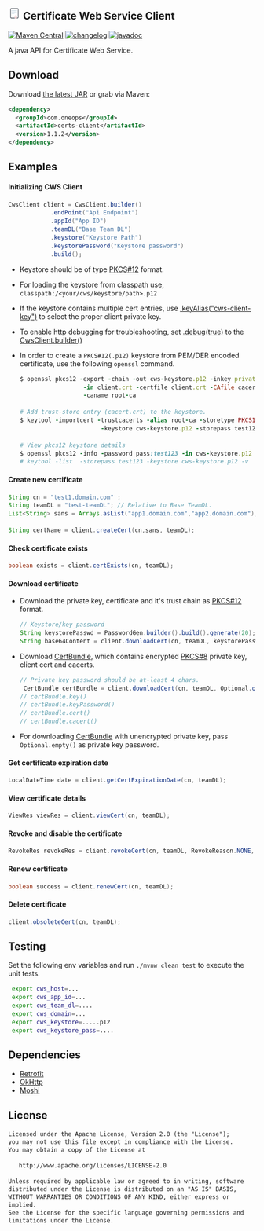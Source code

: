 <img src="docs/images/tls-certificate-64.png" alt="Cert" width=25 height=25> Certificate Web Service Client 
----------
[![Maven Central][maven-svg]][maven-url] [![changelog][cl-svg]][cl-url] [![javadoc][javadoc-svg]][javadoc-url]  

A java API for Certificate Web Service.


Download
--------

Download [the latest JAR][1] or grab via Maven:
```xml
<dependency>
  <groupId>com.oneops</groupId>
  <artifactId>certs-client</artifactId>
  <version>1.1.2</version>
</dependency>
```

## Examples

#### Initializing CWS Client

```java
CwsClient client = CwsClient.builder()
            .endPoint("Api Endpoint") 
            .appId("App ID")               
            .teamDL("Base Team DL")             
            .keystore("Keystore Path")
            .keystorePassword("Keystore password")
            .build();
```
  - Keystore should be of type [PKCS#12][2] format. 
  - For loading the keystore from classpath use, `classpath:/<your/cws/keystore/path>.p12`
  - If the keystore contains multiple cert entries, use [.keyAlias("cws-client-key")][3] to select the 
    proper client private key.
  - To enable http debugging for troubleshooting, set [.debug(true)][4] to the [CwsClient.builder()][5]
  - In order to create a `PKCS#12(.p12)` keystore from PEM/DER encoded certificate, use the following `openssl` command.
  
    ```ruby
    $ openssl pkcs12 -export -chain -out cws-keystore.p12 -inkey private.key -password pass:test123 \
                      -in client.crt -certfile client.crt -CAfile cacert.crt -name cws-client-key \
                      -caname root-ca
                  
    # Add trust-store entry (cacert.crt) to the keystore.
    $ keytool -importcert -trustcacerts -alias root-ca -storetype PKCS12 \
                           -keystore cws-keystore.p12 -storepass test123 -file cacert.crt
                       
    # View pkcs12 keystore details                   
    $ openssl pkcs12 -info -password pass:test123 -in cws-keystore.p12 
    # keytool -list  -storepass test123 -keystore cws-keystore.p12 -v                
    ```

#### Create new certificate

```java
String cn = "test1.domain.com" ;
String teamDL = "test-teamDL"; // Relative to Base TeamDL.
List<String> sans = Arrays.asList("app1.domain.com","app2.domain.com");
    
String certName = client.createCert(cn,sans, teamDL);
```

#### Check certificate exists

```java
boolean exists = client.certExists(cn, teamDL);
```

#### Download certificate

  * Download the private key, certificate and it's trust chain as [PKCS#12][2] format. 
  
    ```java
    // Keystore/key password
    String keystorePasswd = PasswordGen.builder().build().generate(20); 
    String base64Content = client.downloadCert(cn, teamDL, keystorePasswd, CertFormat.PKCS12);
    ```
  
  * Download [CertBundle][6], which contains encrypted [PKCS#8][8] private key, client cert and cacerts.
  
    ```java
    // Private key password should be at-least 4 chars.
     CertBundle certBundle = client.downloadCert(cn, teamDL, Optional.of("test"));
    // certBundle.key() 
    // certBundle.keyPassword() 
    // certBundle.cert()
    // certBundle.cacert()
    ```
  * For downloading [CertBundle][6] with unencrypted private key, pass `Optional.empty()` as private key password.


#### Get certificate expiration date

```java
LocalDateTime date = client.getCertExpirationDate(cn, teamDL);
```

#### View certificate details

```java
ViewRes viewRes = client.viewCert(cn, teamDL);
```


#### Revoke and disable the certificate

```java
RevokeRes revokeRes = client.revokeCert(cn, teamDL, RevokeReason.NONE, true);
```

#### Renew certificate

```java
boolean success = client.renewCert(cn, teamDL);
```

#### Delete certificate

```java
client.obsoleteCert(cn, teamDL);
```

## Testing

Set the following env variables and run `./mvnw clean test` to execute the unit tests.

```bash
 export cws_host=...     
 export cws_app_id=...
 export cws_team_dl=....
 export cws_domain=...
 export cws_keystore=.....p12
 export cws_keystore_pass=....
```

## Dependencies

   - [Retrofit](https://github.com/square/retrofit/)
   - [OkHttp](https://github.com/square/okhttp)
   - [Moshi](https://github.com/square/Moshi/)

License
-------

    Licensed under the Apache License, Version 2.0 (the "License");
    you may not use this file except in compliance with the License.
    You may obtain a copy of the License at

       http://www.apache.org/licenses/LICENSE-2.0

    Unless required by applicable law or agreed to in writing, software
    distributed under the License is distributed on an "AS IS" BASIS,
    WITHOUT WARRANTIES OR CONDITIONS OF ANY KIND, either express or implied.
    See the License for the specific language governing permissions and
    limitations under the License.



<!-- Badges -->

[1]: https://search.maven.org/remote_content?g=com.oneops&a=certs-client&v=LATEST
[2]: https://en.wikipedia.org/wiki/PKCS_12
[3]: http://oneops.com/certs-client/javadocs/com/oneops/certs/CwsClient.html#keyAlias--
[4]: http://oneops.com/certs-client/javadocs/com/oneops/certs/CwsClient.html#debug--
[5]: http://oneops.com/certs-client/javadocs/com/oneops/certs/CwsClient.Builder.html
[6]: http://oneops.com/certs-client/javadocs/com/oneops/certs/model/CertBundle.html
[7]: https://en.wikipedia.org/wiki/Privacy-enhanced_Electronic_Mail
[8]: https://en.wikipedia.org/wiki/PKCS_8

[maven-url]: http://search.maven.org/#search%7Cgav%7C1%7Cg%3A%22com.oneops%22%20AND%20a%3A%22certs-client%22
[maven-svg]: https://img.shields.io/maven-central/v/com.oneops/certs-client.svg?label=Maven%20Central&style=flat-square

[cl-url]: https://github.com/oneops/certs-client/blob/master/CHANGELOG.md
[cl-svg]: https://img.shields.io/badge/change--log-latest-green.svg?style=flat-square

[javadoc-url]: https://oneops.github.io/certs-client/javadocs/
[javadoc-svg]: https://img.shields.io/badge/api--doc-latest-cyan.svg?style=flat-square

